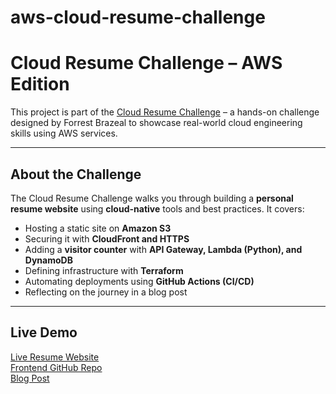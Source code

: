 # aws-cloud-resume-challenge

# Cloud Resume Challenge – AWS Edition

This project is part of the [Cloud Resume Challenge](https://cloudresumechallenge.dev/docs/the-challenge/aws/) – a hands-on challenge designed by Forrest Brazeal to showcase real-world cloud engineering skills using AWS services.

---

## About the Challenge

The Cloud Resume Challenge walks you through building a **personal resume website** using **cloud-native** tools and best practices. It covers:

- Hosting a static site on **Amazon S3**
- Securing it with **CloudFront and HTTPS**
- Adding a **visitor counter** with **API Gateway, Lambda (Python), and DynamoDB**
- Defining infrastructure with **Terraform**
- Automating deployments using **GitHub Actions (CI/CD)**
- Reflecting on the journey in a blog post

---

## Live Demo

[Live Resume Website](https://suparnadebnath.co.uk/)  
[Frontend GitHub Repo](https://github.com/suparnad/aws-cloud-resume-challenge/)  
[Blog Post](https://medium.com/me/stats/post/4c2011fddd99/)


